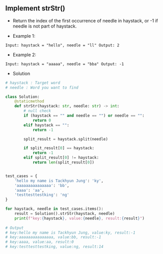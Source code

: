 ## Implement strStr()
* Return the index of the first occurrence of needle in haystack, or -1 if needle is not part of haystack.

* Example 1:

```
Input: haystack = "hello", needle = "ll" Output: 2
```

* Example 2:

```
Input: haystack = "aaaaa", needle = "bba" Output: -1
```

* Solution
```python
# haystack : Target word
# needle : Word you want to find

class Solution:
    @staticmethod
    def strStr(haystack: str, needle: str) -> int:
        # null check
        if (haystack == "" and needle == "") or needle == "":
            return 0
        elif haystack == "":
            return -1

        split_result = haystack.split(needle)

        if split_result[0] == haystack:
            return -1
        elif split_result[0] != haystack:
            return len(split_result[0])


test_cases = {
    'hello my name is Tackhyun Jung': 'ky',
    'aaaaaaaaaaaaaaa': 'bb',
    'aaaa': 'aa',
    'testtesttestking': 'ng'
}

for haystack, needle in test_cases.items():
    result = Solution().strStr(haystack, needle)
    print(f"key:{haystack}, value:{needle}, result:{result}")
    
# Output
# key:hello my name is Tackhyun Jung, value:ky, result:-1
# key:aaaaaaaaaaaaaaa, value:bb, result:-1
# key:aaaa, value:aa, result:0
# key:testtesttestking, value:ng, result:14
```
